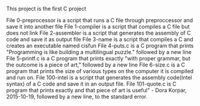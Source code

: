 This project is the first C project

File 0-preprocessor is a script that runs a C file through preproccessor and save it into another file File 1-compiler is a script that compiles a C file but does not link File 2-assembler is a script that generates the assembly of C code and save it as output file File 3-name is a script that compiles a C and creates an executable named cisfun File 4-puts.c is a C program that prints "Programming is like building a multilingual puzzle." followed by a new line File 5-printf.c is a C program that prints exactly "with proper grammar, but the outcome is a piece of art," followed by a new line File 6-size.c is a C program that prints the size of various types on the computer it is compiled and run on. File 100-intel is a script that generates the assembly code(Intel syntax) of a C code and save it in an output file. File 101-quote.c is C program that prints exactly and that piece of art is useful" - Dora Korpar, 2015-10-19, followed by a new line, to the standard error.


